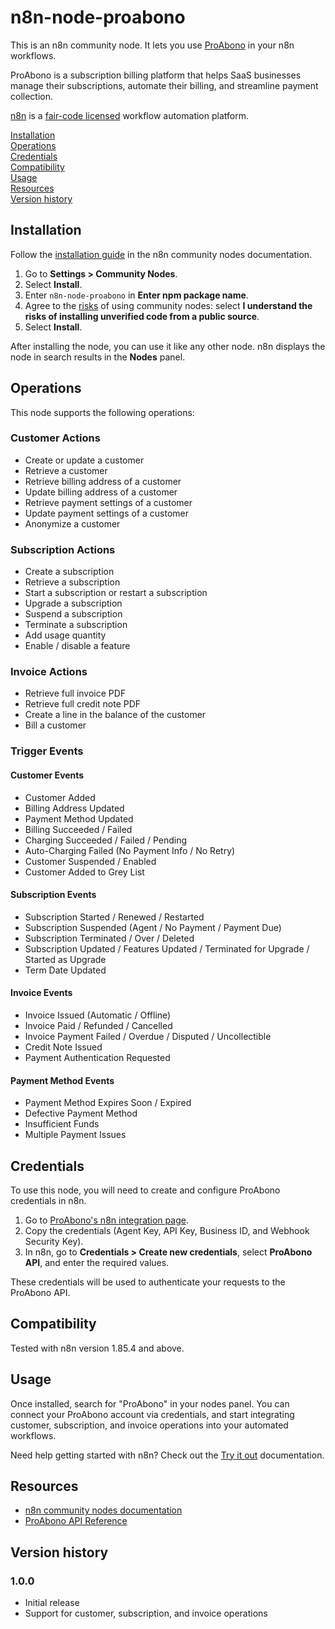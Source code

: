 # n8n-node-proabono

This is an n8n community node. It lets you use [ProAbono](https://www.proabono.com/) in your n8n workflows.

ProAbono is a subscription billing platform that helps SaaS businesses manage their subscriptions, automate their billing, and streamline payment collection.

[n8n](https://n8n.io/) is a [fair-code licensed](https://docs.n8n.io/reference/license/) workflow automation platform.

[Installation](#installation)  
[Operations](#operations)  
[Credentials](#credentials)  
[Compatibility](#compatibility)  
[Usage](#usage)  
[Resources](#resources)  
[Version history](#version-history)  

## Installation

Follow the [installation guide](https://docs.n8n.io/integrations/community-nodes/installation/) in the n8n community nodes documentation.

1. Go to **Settings > Community Nodes**.
2. Select **Install**.
3. Enter `n8n-node-proabono` in **Enter npm package name**.
4. Agree to the [risks](https://docs.n8n.io/integrations/community-nodes/risks/) of using community nodes: select **I understand the risks of installing unverified code from a public source**.
5. Select **Install**.

After installing the node, you can use it like any other node. n8n displays the node in search results in the **Nodes** panel.

## Operations

This node supports the following operations:

### Customer Actions
- Create or update a customer
- Retrieve a customer
- Retrieve billing address of a customer
- Update billing address of a customer
- Retrieve payment settings of a customer
- Update payment settings of a customer
- Anonymize a customer

### Subscription Actions
- Create a subscription
- Retrieve a subscription
- Start a subscription or restart a subscription
- Upgrade a subscription
- Suspend a subscription
- Terminate a subscription
- Add usage quantity
- Enable / disable a feature

### Invoice Actions
- Retrieve full invoice PDF
- Retrieve full credit note PDF
- Create a line in the balance of the customer
- Bill a customer

### Trigger Events

#### Customer Events
- Customer Added
- Billing Address Updated
- Payment Method Updated
- Billing Succeeded / Failed
- Charging Succeeded / Failed / Pending
- Auto-Charging Failed (No Payment Info / No Retry)
- Customer Suspended / Enabled
- Customer Added to Grey List

#### Subscription Events
- Subscription Started / Renewed / Restarted
- Subscription Suspended (Agent / No Payment / Payment Due)
- Subscription Terminated / Over / Deleted
- Subscription Updated / Features Updated / Terminated for Upgrade / Started as Upgrade
- Term Date Updated

#### Invoice Events
- Invoice Issued (Automatic / Offline)
- Invoice Paid / Refunded / Cancelled
- Invoice Payment Failed / Overdue / Disputed / Uncollectible
- Credit Note Issued
- Payment Authentication Requested

#### Payment Method Events
- Payment Method Expires Soon / Expired
- Defective Payment Method
- Insufficient Funds
- Multiple Payment Issues

## Credentials

To use this node, you will need to create and configure ProAbono credentials in n8n.

1. Go to [ProAbono's n8n integration page](https://via.proabono.com/App/Integration/ThirdParty/n8n).
2. Copy the credentials (Agent Key, API Key, Business ID, and Webhook Security Key).
3. In n8n, go to **Credentials > Create new credentials**, select **ProAbono API**, and enter the required values.

These credentials will be used to authenticate your requests to the ProAbono API.

## Compatibility

Tested with n8n version 1.85.4 and above.

## Usage

Once installed, search for "ProAbono" in your nodes panel. You can connect your ProAbono account via credentials, and start integrating customer, subscription, and invoice operations into your automated workflows.

Need help getting started with n8n? Check out the [Try it out](https://docs.n8n.io/try-it-out/) documentation.

## Resources

- [n8n community nodes documentation](https://docs.n8n.io/integrations/community-nodes/)
- [ProAbono API Reference](https://docs.proabono.com/api/#introduction)

## Version history

### 1.0.0
- Initial release
- Support for customer, subscription, and invoice operations
